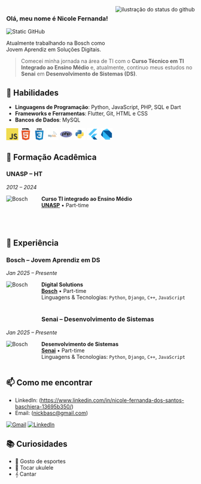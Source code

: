 <img align='right' src="https://github-readme-stats.vercel.app/api?username=NandaLux&show_icons=true&title_color=783c00&text_color=af552e&icon_color=783c00&bg_color=f8efd4&cache_seconds=2300" alt="ilustração do status do github">

### Olá, meu nome é Nicole Fernanda!

<img src="https://img.shields.io/static/v1?label=Overview&message=Nicole&color=f8efd4&style=for-the-badge&logo=GitHub" alt="Static GitHub">

<p> Atualmente trabalhando na Bosch como<br/> Jovem Aprendiz em Soluções Digitais.</p>

> Comecei minha jornada na área de TI com o
> **Curso Técnico em TI Integrado ao Ensino Médio** e,
> atualmente, continuo meus estudos no **Senai**
>  em **Desenvolvimento de Sistemas (DS)**. 

## 🔧 Habilidades

- **Linguagens de Programação**: Python, JavaScript, PHP, SQL e Dart
- **Frameworks e Ferramentas**: Flutter, Git, HTML e CSS
- **Bancos de Dados**: MySQL
<p>
<code><img height="32" src="https://raw.githubusercontent.com/github/explore/80688e429a7d4ef2fca1e82350fe8e3517d3494d/topics/javascript/javascript.png" alt="Javascript"/></code>
<code><img height="32" src="https://raw.githubusercontent.com/github/explore/80688e429a7d4ef2fca1e82350fe8e3517d3494d/topics/html/html.png" alt="HTML5"/></code>
<code><img height="32" src="https://raw.githubusercontent.com/github/explore/80688e429a7d4ef2fca1e82350fe8e3517d3494d/topics/css/css.png" alt="CSS"/></code>
<code><img height="32" src="https://raw.githubusercontent.com/github/explore/80688e429a7d4ef2fca1e82350fe8e3517d3494d/topics/mysql/mysql.png" alt="MySQL"/></code>
<code><img height="32" src="https://raw.githubusercontent.com/github/explore/80688e429a7d4ef2fca1e82350fe8e3517d3494d/topics/php/php.png" alt="PHP"/></code>
<code><img height="32" src="https://raw.githubusercontent.com/github/explore/80688e429a7d4ef2fca1e82350fe8e3517d3494d/topics/python/python.png" alt="PYTHON"/></code>
<code><img height="32" src="https://raw.githubusercontent.com/github/explore/80688e429a7d4ef2fca1e82350fe8e3517d3494d/topics/flutter/flutter.png" alt="FLUTTER"/></code>
<code><img height="32" src="https://raw.githubusercontent.com/github/explore/80688e429a7d4ef2fca1e82350fe8e3517d3494d/topics/dart/dart.png" alt="DART"/></code>
</p>

## 📖 Formação Acadêmica

### UNASP – HT
*2012 – 2024*

[<img align="left" height="94px" width="94px" alt="Bosch" src="https://encrypted-tbn0.gstatic.com/images?q=tbn:ANd9GcRM5yFmevRYrm5jfq2SGxdKrE5wTMRMCS_Ec9pxtOpqyhANzjiTOxX-Jpm0VwaO8vBUGcY&usqp=CAU"/>](https://www.senai.com/)

**Curso TI integrado ao Ensino Médio** \
[**UNASP**](https://unasp.br/) • Part-time \
<br/><br/><br/>


## 💼 Experiência

### Bosch – Jovem Aprendiz em DS
*Jan 2025 – Presente*

[<img align="left" height="94px" width="94px" alt="Bosch" src="https://encrypted-tbn0.gstatic.com/images?q=tbn:ANd9GcSL1mujf2VEwOTPl7dZmGHq6DIzrdKW_qVzbA&s"/>](https://www.bosch.com/)

**Digital Solutions** \
[**Bosch**](https://www.Bosch.com/) • Part-time \
Linguagens & Tecnologias: `Python`, `Django`, `C++`, `JavaScript`\
<br/>

### Senai – Desenvolvimento de Sistemas
*Jan 2025 – Presente*

[<img align="left" height="94px" width="94px" alt="Bosch" src="https://encrypted-tbn0.gstatic.com/images?q=tbn:ANd9GcTvMrP_jB9XMxix9PXdU3HsR6c4OriXpL6dAXz6ZYfXM7HCHx9du4ukzeOzOlinsbVBXmY&usqp=CAU"/>](https://www.senai.com/)

**Desenvolvimento de Sistemas** \
[**Senai**](https://www.Senai.com/) • Part-time \
Linguagens & Tecnologias: `Python`, `Django`, `C++`, `JavaScript`\
<br/>

## 📫 Como me encontrar

- LinkedIn: (https://www.linkedin.com/in/nicole-fernanda-dos-santos-baschiera-13695b350/)
- Email: (nickbasc@gmail.com)
 <p align="left">
  <a href="#" title="Gmail">
  <img src="https://img.shields.io/badge/-Gmail-FF0000?style=flat-square&labelColor=FF0000&logo=gmail&logoColor=white&link=LINK-DO-SEU-GMAIL" alt="Gmail"/></a>
  <a href="#" title="LinkedIn">
  <img src="https://img.shields.io/badge/-Linkedin-0e76a8?style=flat-square&logo=Linkedin&logoColor=white&link=LINK-DO-SEU-LINKEDIN" alt="LinkedIn"/></a>
</p>


## 📚 Curiosidades

- 🏀 Gosto de esportes
- 🎻 Tocar ukulele 
- 𝄞  Cantar



